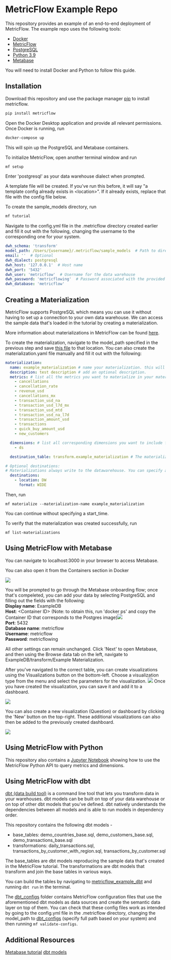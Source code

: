 # MetricFlow Example Repo

This repository provides an example of an end-to-end deployment of MetricFlow. The example repo uses the following tools:

* [Docker](https://www.docker.com/products/docker-desktop/)
* [MetricFlow](https://github.com/transform-data/metricflow)
* [PostgreSQL](https://www.postgresql.org/download/)
* [Python 3.9](https://www.python.org/downloads/)
* [Metabase](https://www.metabase.com/docs/latest/operations-guide/running-metabase-on-docker.html)

You will need to install Docker and Python to follow this guide.

## Installation

Download this repository and use the package manager [pip](https://pip.pypa.io/en/stable/) to install metricflow.

```bash
pip install metricflow
```

Open the Docker Desktop application and provide all relevant permissions. Once Docker is running, 
run
```bash
docker-compose up
```
This will spin up the PostgreSQL and Metabase containers.

To initialize MetricFlow, open another terminal window and run 
```bash
mf setup
```

Enter 'postgresql' as your data warehouse dialect when prompted. 

A template file will be created. If you've run this before, it will say "a template config already exists in \<location>". If it already exists, replace that file with the config file below.

To create the sample_models directory, run 
```bash
mf tutorial
```

Navigate to the config.yml file in the .metricflow directory created earlier and fill it out with the following, changing the username to the corresponding one for your system.
```yml
dwh_schema: 'transform'
model_path: /Users/{username}/.metricflow/sample_models  # Path to directory containing defined models (Leave until after DWH setup). Specify the username for your system
email: ''  # Optional
dwh_dialect: postgresql
dwh_host: '127.0.0.1'  # Host name
dwh_port: '5432'
dwh_user: 'metricflow'  # Username for the data warehouse
dwh_password: 'metricflowing'  # Password associated with the provided user
dwh_database: 'metricflow'
```

## Creating a Materialization

MetricFlow supports PostgreSQL which means you can use it without having to set up a connection to your own data warehouse. We can access the sample data that's loaded in the tutorial by creating a materialization. 

More information about materializations in MetricFlow can be found [here](https://docs.transform.co/docs/metricflow/reference/materializations/#what-are-materializations-in-metricflow).

To create the materialization, navigate to the model_path specified in the previous step and save [this file](materialization.yaml) to that location. You can also create the materialization.yaml file manually and fill it out with the following:
```yml
materialization:
  name: example_materialization # name your materialization. this will be the table name written in your data warehouse.
  description: test description # add an optional description.
  metrics: # list all the metrics you want to materialize in your materialization. all metrics must be defined in your model.
    - cancellations
    - cancellation_rate
    - revenue_usd
    - cancellations_mx
    - transaction_usd_na
    - transaction_usd_l7d_mx
    - transaction_usd_mtd
    - transaction_usd_na_l7d
    - transaction_amount_usd
    - transactions
    - quick_buy_amount_usd
    - new_customers

  dimensions: # list all corresponding dimensions you want to include for these metrics. these must all be defined in your data sources. these dimensions must be shared across all metrics in your materialization.
    - ds

  destination_table: transform.example_materialization # The materialization will be written to this destination.

# Optional destinations:
# Materializations always write to the datawarehouse. You can specify additional optional destinations. Check the documentation for a complete list of destinations.
  destinations:
    - location: DW
      format: WIDE

 ```

Then, run
```
mf materialize --materialization-name example_materialization
```

You can continue without specifying a start_time.

To verify that the materialization was created successfully, run 
```
mf list-materializations
``` 


## Using MetricFlow with Metabase
You can navigate to localhost:3000 in your browser to access Metabase.

You can also open it from the Containers section in Docker

![](assets/open_in_browser.png)

You will be prompted to go through the Metabase onboarding flow; once that's compeleted, you can add your data by selecting PostgreSQL and filling out the fields with the following:\
**Display name**: ExampleDB\
**Host**: \<Container ID> 
(Note: to obtain this, run 'docker ps' and copy the Container ID that corresponds to the Postgres image)![](assets/container_id.png)\
**Port**: 5432\
**Database name**: metricflow\
**Username**: metricflow\
**Password**: metricflowing

All other settings can remain unchanged. Click 'Next' to open Metabase, and then using the Browse data tab on the left, navigate to ExampleDB/transform/Example Materialization.

After you've navigated to the correct table, you can create visualizations using the Visualizations button on the bottom-left. Choose a visualization type from the menu and select the parameters for the visualization.
![](assets/parameters.png)
Once you have created the visualization, you can save it and add it to a dashboard. 

![](assets/save.png)

You can also create a new visualization (Question) or dashboard by clicking the 'New' button on the top-right. These additional visualizations can also then be added to the previously created dashboard.


![](assets/dashboard.png)

## Using MetricFlow with Python
This repository also contains a [Jupyter Notebook](Python/python_notebook.ipynb) showing how to use the MetricFlow Python API to query metrics and dimensions.

## Using MetricFlow with dbt

[dbt (data build tool)](https://www.getdbt.com/blog/what-exactly-is-dbt/) is a command line tool that lets you transform data in your warehouses. dbt models can be built on top of your data warehouse or on top of other dbt models that you've defined. dbt natively understands the dependencies between all models and is able to run models in dependency order.

This repository contains the following dbt models - 
* base_tables: demo_countries_base.sql, demo_customers_base.sql, demo_transactions_base.sql
* transformations: daily_transactions.sql, transactions_by_customer_with_region.sql, transactions_by_customer.sql

The base_tables are dbt models reproducing the sample data that's created in the MetricFlow tutorial. The transformations are dbt models that transform and join the base tables in various ways.

You can build the tables by navigating to [metricflow_example_dbt](metricflow_example_dbt) and running `dbt run` in the terminal.

The [dbt_configs](dbt_configs) folder contains MetricFlow configuration files that use the aforementioned dbt models as data sources and create the semantic data layer on top of them. You can check that these config files work as intended by going to the config.yml file in the .metricflow directory, changing the model_path to [dbt_configs](dbt_configs) (specify full path based on your system) and then running `mf validate-configs`.

## Additional Resources
[Metabase tutorial](https://www.metabase.com/learn/getting-started/getting-started.html)
[dbt models](https://docs.getdbt.com/docs/building-a-dbt-project/building-models)